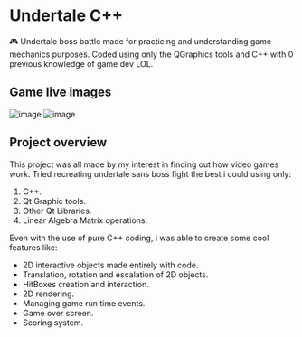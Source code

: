 # Undertale C++
🎮 Undertale boss battle made for practicing and understanding game mechanics purposes. Coded using only the QGraphics tools and C++ with 0 previous knowledge of game dev LOL.

## Game live images
![image](https://github.com/user-attachments/assets/087aea51-7e8b-455c-95ad-5092e3e0c65f)
![image](https://github.com/user-attachments/assets/86ce7974-cd19-41f8-834a-810facfbedc7)

## Project overview
This project was all made by my interest in finding out how video games work.
Tried recreating undertale sans boss fight the best i could using only:
  1. C++.
  2. Qt Graphic tools.
  3. Other Qt Libraries.
  4. Linear Algebra Matrix operations.

Even with the use of pure C++ coding, i was able to create some cool features like:
  * 2D interactive objects made entirely with code.
  * Translation, rotation and escalation of 2D objects.
  * HitBoxes creation and interaction.
  * 2D rendering.
  * Managing game run time events.
  * Game over screen.
  * Scoring system.
